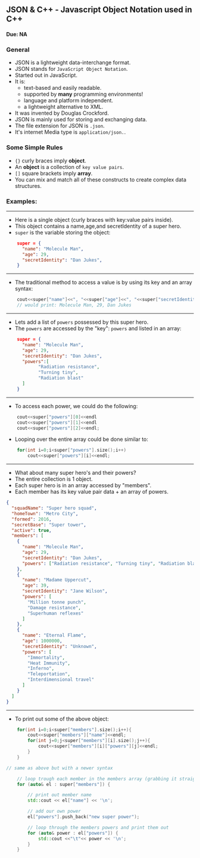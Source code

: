 ## JSON & C++ - Javascript Object Notation used in C++

#### Due: NA

### General

- JSON is a lightweight data-interchange format.
- JSON stands for `JavaScript Object Notation`.
- Started out in JavaScript.
- It is:
  - text-based and easily readable.
  - supported by **many** programming environments!
  - language and platform independent.
  - a lightweight alternative to XML.
- It was invented by Douglas Crockford.
- JSON is mainly used for storing and exchanging data.
- The file extension for JSON is `.json`.
- It's internet Media type is `application/json.`.

### Some Simple Rules

- `{}` curly braces imply **object**.
- An **object** is a collection of `key value pairs`.
- `[]` square brackets imply **array**.
- You can mix and match all of these constructs to create complex data structures.

### Examples:

---

- Here is a single object (curly braces with key:value pairs inside).
- This object contains a name,age,and secretIdentity of a super hero.
- `super` is the variable storing the object:

```json
    super = {
      "name": "Molecule Man",
      "age": 29,
      "secretIdentity": "Dan Jukes",
    }
```

---

- The traditional method to access a value is by using its key and an array syntax:

```cpp
    cout<<super["name"]<<", "<<super["age"]<<", "<<super["secretIdentity"]<<endl;
    // would print: Molecule Man, 29, Dan Jukes
```

---

- Lets add a list of `powers` possessed by this super hero.
- The `powers` are accessed by the "key": `powers` and listed in an array:

```json
    super = {
      "name": "Molecule Man",
      "age": 29,
      "secretIdentity": "Dan Jukes",
      "powers":[
            "Radiation resistance",
            "Turning tiny",
            "Radiation blast"
      ]
    }
```

---

- To access each power, we could do the following:

```cpp
    cout<<super["powers"][0]<<endl
    cout<<super["powers"][1]<<endl
    cout<<super["powers"][2]<<endl;
```

- Looping over the entire array could be done similar to:

```cpp
    for(int i=0;i<super["powers"].size();i++)
        cout<<super["powers"][i]<<endl;
```

---

- What about many super hero's and their powers?
- The entire collection is 1 object.
- Each super hero is in an array accessed by "members".
- Each member has its key value pair data + an array of powers.

```json
{
  "squadName": "Super hero squad",
  "homeTown": "Metro City",
  "formed": 2016,
  "secretBase": "Super tower",
  "active": true,
  "members": [
    {
      "name": "Molecule Man",
      "age": 29,
      "secretIdentity": "Dan Jukes",
      "powers": ["Radiation resistance", "Turning tiny", "Radiation blast"]
    },
    {
      "name": "Madame Uppercut",
      "age": 39,
      "secretIdentity": "Jane Wilson",
      "powers": [
        "Million tonne punch",
        "Damage resistance",
        "Superhuman reflexes"
      ]
    },
    {
      "name": "Eternal Flame",
      "age": 1000000,
      "secretIdentity": "Unknown",
      "powers": [
        "Immortality",
        "Heat Immunity",
        "Inferno",
        "Teleportation",
        "Interdimensional travel"
      ]
    }
  ]
}
```

---

- To print out some of the above object:

```cpp
    for(int i=0;i<super["members"].size();i++){
        cout<<super["members"]["name"]<<endl;
        for(int j=0;j<super["members"][i].size();j++){
            cout<<super["members"][i]["powers"][j]<<endl;
        }
    }

// same as above but with a newer syntax

    // loop trough each member in the members array (grabbing it straight from the original object)
    for (auto& el : super["members"]) {

        // print out member name
        std::cout << el["name"] << '\n';

        // add our own power
        el["powers"].push_back("new super power");

        // loop through the members powers and print them out
        for (auto& power : el["powers"]) {
            std::cout <<"\t"<< power << '\n';
        }
    }

```
